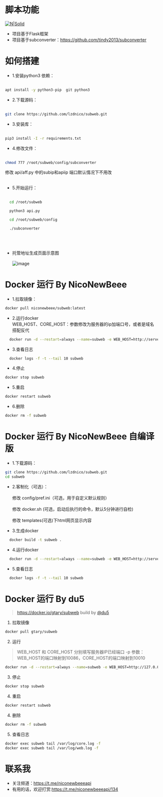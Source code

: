 # 脚本功能

[![N|Solid](https://cldup.com/dTxpPi9lDf.thumb.png)](https://nodesource.com/products/nsolid)
  - 项目基于Flask框架
  - 项目基于subconverter：https://github.com/tindy2013/subconverter
# 如何搭建
  - 1.安装python3 依赖： <br/><br/>
  ```bash
  apt install -y python3-pip  git python3
  ```
  - 2.下载源码：<br/><br/>
  ```bash
  git clone https://github.com/lzdnico/subweb.git 
  ```
  - 3.安装库： <br/><br/>
  ```bash
  pip3 install -I -r requirements.txt 
  ```
  - 4.修改文件：<br/><br/>
  ```bash
  chmod 777 /root/subweb/config/subconverter 
  ```
  修改 api/aff.py  中的subip和apiip 端口默认情况下不用改<br/><br/>
  - 5.开始运行：<br/><br/>
  ```bash
    cd /root/subweb 
  ```
  ```bash
    python3 api.py 
  ```
  ```bash
    cd /root/subweb/config
  ```
  ```bash
    ./subconverter
  ```
  <br/><br/>
  - 托管地址生成页面示意图<br/><br/>
  ![image](https://github.com/lzdnico/subweb/blob/test/images/index.png) <br/>

# Docker 运行 By NicoNewBeee 
- 1.拉取镜像： <br/>
```bash
docker pull niconewbeee/subweb:latest
```
- 2.运行docker <br/>
  WEB_HOST、CORE_HOST：参数修改为服务器的ip加端口号，或者是域名搭配反代
```bash
  docker run -d --restart=always --name=subweb -e WEB_HOST=http://serverip:Web_Port -e CORE_HOST=http://serverip:Core_Port -p Web_Port:10086 -p Core_Port:10010 niconewbeee/subweb
```
- 3.查看日志 <br/>
```bash
  docker logs -f -t --tail 10 subweb
```
- 4.停止 <br/>
```bash
docker stop subweb
```
- 5.重启 <br/>
```bash
docker restart subweb
```
- 6.删除 <br/>
```bash
docker rm -f subweb
```

# Docker 运行 By NicoNewBeee 自编译版
- 1.下载源码： <br/>
```bash
git clone https://github.com/lzdnico/subweb.git 
cd subweb
```
- 2.客制化（可选）： <br/><br/>
修改 config/pref.ini（可选，用于自定义默认规则）<br/><br/>
修改 docker.sh (可选，启动后执行的命令，默认5分钟进行自检)<br/><br/>
修改 templates(可选)下html网页显示内容

- 3.生成docker <br/>
```bash
  docker build -t subweb .
```
- 4.运行docker <br/>
```bash
  docker run -d --restart=always --name=subweb -e WEB_HOST=http://serverip:Web_Port -e CORE_HOST=http://serverip:Core_Port -p Web_Port:10086 -p Core_Port:10010 subweb
```
- 5.查看日志 <br/>
```bash
  docker logs -f -t --tail 10 subweb
```

# Docker 运行 By du5
> https://docker.io/gtary/subweb build by [@du5](https://t.me/Gtary)

1. 拉取镜像
```bash
docker pull gtary/subweb
```
2. 运行 
> WEB_HOST 和 CORE_HOST 分别填写服务器IP已经端口
> -p 参数：WEB_HOST的端口映射到10086，CORE_HOST的端口映射到10010

```bash
docker run -d --restart=always --name=subweb -e WEB_HOST=http://127.0.0.1:Web_Port -e CORE_HOST=http://127.0.0.1:Core_Port -p Web_Port:10086 -p Core_Port:10010 gtary/subweb
```
3. 停止
```bash
docker stop subweb
```
4. 重启
```bash
docker restart subweb
```
4. 删除
```bash
docker rm -f subweb
```
5. 查看日志
```bash
docker exec subweb tail /var/log/core.log -f
docker exec subweb tail /var/log/web.log -f
```

# 联系我
   - 关注频道：https://t.me/niconewbeeeapi
   - 有用的话，欢迎打赏:https://t.me/niconewbeeeapi/134


[//]: # (These are reference links used in the body of this note and get stripped out when the markdown processor does its job. There is no need to format nicely because it shouldn't be seen. Thanks SO - http://stackoverflow.com/questions/4823468/store-comments-in-markdown-syntax)


   [dill]: <https://github.com/joemccann/dillinger>
   [git-repo-url]: <https://github.com/joemccann/dillinger.git>
   [john gruber]: <http://daringfireball.net>
   [df1]: <http://daringfireball.net/projects/markdown/>
   [markdown-it]: <https://github.com/markdown-it/markdown-it>
   [Ace Editor]: <http://ace.ajax.org>
   [node.js]: <http://nodejs.org>
   [Twitter Bootstrap]: <http://twitter.github.com/bootstrap/>
   [jQuery]: <http://jquery.com>
   [@tjholowaychuk]: <http://twitter.com/tjholowaychuk>
   [express]: <http://expressjs.com>
   [AngularJS]: <http://angularjs.org>
   [Gulp]: <http://gulpjs.com>

   [PlDb]: <https://github.com/joemccann/dillinger/tree/master/plugins/dropbox/README.md>
   [PlGh]: <https://github.com/joemccann/dillinger/tree/master/plugins/github/README.md>
   [PlGd]: <https://github.com/joemccann/dillinger/tree/master/plugins/googledrive/README.md>
   [PlOd]: <https://github.com/joemccann/dillinger/tree/master/plugins/onedrive/README.md>
   [PlMe]: <https://github.com/joemccann/dillinger/tree/master/plugins/medium/README.md>
   [PlGa]: <https://github.com/RahulHP/dillinger/blob/master/plugins/googleanalytics/README.md>
